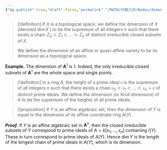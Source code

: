 ```yaml
---
{"dg-publish":true,"draft":false,"permalink":"/MATH/代数几何/Nodes/dimension of affine variety/","dgPassFrontmatter":true}
---
```



> [!definition]
> If $X$ is a topological space, we define the dimension of $X$ (denoted $\operatorname{dim} X$ ) to be the supremum of all integers $n$ such that there exists a chain $Z_0 \subset Z_1 \subset \ldots \subset Z_n$ of distinct irreducible closed subsets of $X$. 
> 
> We define the dimension of an affine or quasi-affine variety to be its dimension as a topological space.

**Example.** The dimension of $\mathbf{A}^1$ is $1$. Indeed, the only irreducible closed subsets of $\mathbf{A}^1$ are the whole space and single points.

> [!definition]
> In a ring $A$, the height of a prime ideal $\mathfrak{p}$ is the supremum of all integers $n$ such that there exists a chain $\mathfrak{p}_0 \subset \mathfrak{p}_1 \subset \ldots \subset \mathfrak{p}_n=\mathfrak{p}$ of distinct prime ideals. We define the dimension (or Krull dimension) of $A$ to be the supremum of the heights of all prime ideals.


> [!proposition]
> If $Y$ is an affine algebraic set, then the dimension of $Y$ is equal to the dimension of its affine coordinate ring $A(Y)$.

**_Proof._**
If $Y$ is an affine algebraic set in $\mathbf{A}^n$, then the closed irreducible subsets of $Y$ correspond to prime ideals of $A=k\left[x_1, \ldots, x_n\right]$ containing $I(Y)$. These in turn correspond to prime ideals of $A(Y)$. Hence $\operatorname{dim} Y$ is the length of the longest chain of prime ideals in $A(Y)$, which is its dimension.